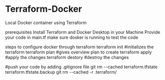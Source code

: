 # Terraform-Docker
Local Docker container using Terraform

prerequisites
Install Terraform and Docker Desktop in your Machine
Provide your code in main.tf
make sure dosker is running to test the code

steps to configure docker through terraform
terraform init #initializes the terraform 
terraform plan #gives overview plan to create
terraform apply #apply the changes
terraform destory #destroy the changes

#push your code by adding .gitignore file
git rm --cached terraform.tfstate terraform.tfstate.backup
git rm --cached -r .terraform/
